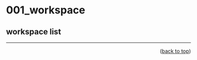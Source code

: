 <a name="topage"></a>

# 001_workspace

## workspace list

-----

<p align="right">(<a href="#topage">back to top</a>)</p>
<br/>
<br/>
